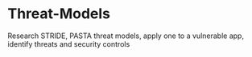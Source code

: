# Threat-Models
Research STRIDE, PASTA threat models, apply one to a vulnerable app, identify threats and security controls
